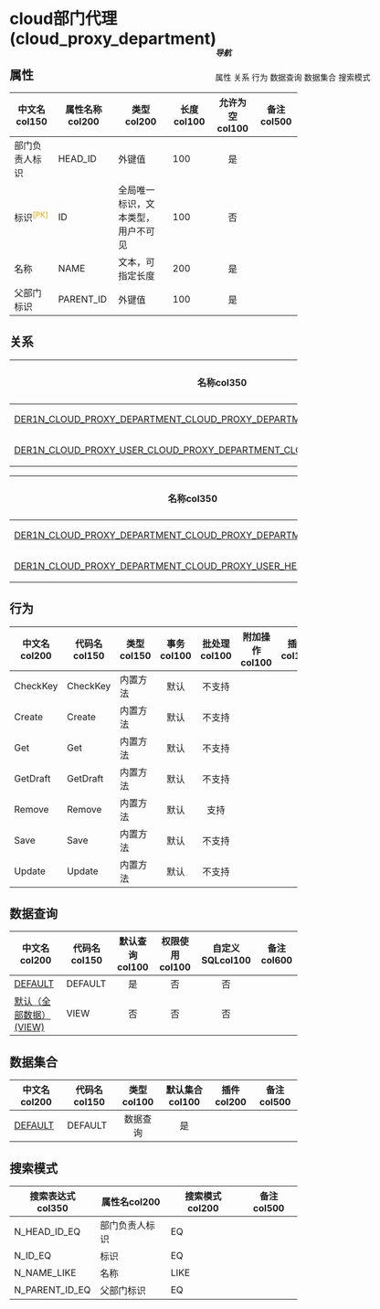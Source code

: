 # cloud部门代理(cloud_proxy_department)  <!-- {docsify-ignore-all} -->


## 属性
|    中文名col150 | 属性名称col200           | 类型col200     | 长度col100    |允许为空col100    |  备注col500  |
| --------   |------------| -----  | -----  | :----: | -------- |
|部门负责人标识|HEAD_ID|外键值|100|是||
|标识<sup class="footnote-symbol"><font color=orange>[PK]</font></sup>|ID|全局唯一标识，文本类型，用户不可见|100|否||
|名称|NAME|文本，可指定长度|200|是||
|父部门标识|PARENT_ID|外键值|100|是||


## 关系

<el-row>
<el-tabs v-model="show_der">
<el-tab-pane label="主关系" name="major">

| 名称col350     |   从实体col200 | 关系类型col200     |   备注col500  |
| -------- |---------- |------------|----- |
|[DER1N_CLOUD_PROXY_DEPARTMENT_CLOUD_PROXY_DEPARTMENT_PARENT_ID](der/DER1N_CLOUD_PROXY_DEPARTMENT_CLOUD_PROXY_DEPARTMENT_PARENT_ID)|[cloud部门代理(CLOUD_PROXY_DEPARTMENT)](module/cloud_proxy/cloud_proxy_department)|1:N关系||
|[DER1N_CLOUD_PROXY_USER_CLOUD_PROXY_DEPARTMENT_CLOUD_PROXY_DEPARTMENT_ID](der/DER1N_CLOUD_PROXY_USER_CLOUD_PROXY_DEPARTMENT_CLOUD_PROXY_DEPARTMENT_ID)|[cloud用户代理(CLOUD_PROXY_USER)](module/cloud_proxy/cloud_proxy_user)|1:N关系||


</el-tab-pane>
<el-tab-pane label="从关系" name="minor">

|  名称col350   | 主实体col200   | 关系类型col200   |    备注col500  |
| -------- |---------- |-----------|----- |
|[DER1N_CLOUD_PROXY_DEPARTMENT_CLOUD_PROXY_DEPARTMENT_PARENT_ID](der/DER1N_CLOUD_PROXY_DEPARTMENT_CLOUD_PROXY_DEPARTMENT_PARENT_ID)|[cloud部门代理(CLOUD_PROXY_DEPARTMENT)](module/cloud_proxy/cloud_proxy_department)|1:N关系||
|[DER1N_CLOUD_PROXY_DEPARTMENT_CLOUD_PROXY_USER_HEAD_ID](der/DER1N_CLOUD_PROXY_DEPARTMENT_CLOUD_PROXY_USER_HEAD_ID)|[cloud用户代理(CLOUD_PROXY_USER)](module/cloud_proxy/cloud_proxy_user)|1:N关系||

</el-tab-pane>
</el-tabs>
</el-row>

## 行为
| 中文名col200    | 代码名col150    | 类型col150    | 事务col100   | 批处理col100   | 附加操作col100  | 插件col150    |  备注col300  |
| -------- |---------- |----------- |:----:|:----:|---------| ----- | ----- |
|CheckKey|CheckKey|内置方法|默认|不支持||||
|Create|Create|内置方法|默认|不支持||||
|Get|Get|内置方法|默认|不支持||||
|GetDraft|GetDraft|内置方法|默认|不支持||||
|Remove|Remove|内置方法|默认|支持||||
|Save|Save|内置方法|默认|不支持||||
|Update|Update|内置方法|默认|不支持||||

## 数据查询
| 中文名col200    | 代码名col150    | 默认查询col100 | 权限使用col100 | 自定义SQLcol100 |  备注col600|
| --------  | --------   | :----:  |:----:  | :----:  |----- |
|[DEFAULT](module/cloud_proxy/cloud_proxy_department/query/Default)|DEFAULT|是|否 |否 ||
|[默认（全部数据）(VIEW)](module/cloud_proxy/cloud_proxy_department/query/View)|VIEW|否|否 |否 ||

## 数据集合
| 中文名col200  | 代码名col150  | 类型col100 | 默认集合col100 |   插件col200|   备注col500|
| --------  | --------   | :----:   | :----:   | ----- |----- |
|[DEFAULT](module/cloud_proxy/cloud_proxy_department/dataset/Default)|DEFAULT|数据查询|是|||

## 搜索模式
|   搜索表达式col350   |    属性名col200    |    搜索模式col200        |备注col500  |
| -------- |------------|------------|------|
|N_HEAD_ID_EQ|部门负责人标识|EQ||
|N_ID_EQ|标识|EQ||
|N_NAME_LIKE|名称|LIKE||
|N_PARENT_ID_EQ|父部门标识|EQ||

<div style="display: block; overflow: hidden; position: fixed; top: 140px; right: 100px;">

##### 导航
<el-anchor >
<el-anchor-link :href="`#/module/cloud_proxy/cloud_proxy_department?id=属性`">
  属性
</el-anchor-link>
<el-anchor-link :href="`#/module/cloud_proxy/cloud_proxy_department?id=关系`">
  关系
</el-anchor-link>
<el-anchor-link :href="`#/module/cloud_proxy/cloud_proxy_department?id=行为`">
  行为
</el-anchor-link>
<el-anchor-link :href="`#/module/cloud_proxy/cloud_proxy_department?id=数据查询`">
  数据查询
</el-anchor-link>
<el-anchor-link :href="`#/module/cloud_proxy/cloud_proxy_department?id=数据集合`">
  数据集合
</el-anchor-link>
<el-anchor-link :href="`#/module/cloud_proxy/cloud_proxy_department?id=搜索模式`">
  搜索模式
</el-anchor-link>
</el-anchor>
</div>

<script>
 const { createApp } = Vue
  createApp({
    data() {
      return {
show_der:'major',


      }
    },
    methods: {
    }
  }).use(ElementPlus).mount('#app')
</script>